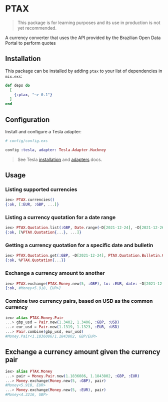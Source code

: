 # PTAX

> This package is for learning purposes and its use in production is not yet recommended.

A currency converter that uses the API provided by the Brazilian Open Data Portal to perform quotes

## Installation

This package can be installed by adding `ptax` to your list of dependencies in `mix.exs`:

```elixir
def deps do
  [
    {:ptax, "~> 0.1"}
  ]
end
```

## Configuration

Install and configure a Tesla adapter:

```elixir
# config/config.exs

config :tesla, adapter: Tesla.Adapter.Hackney
```

> See Tesla [installation](https://hexdocs.pm/tesla/readme.html#installation) and [adapters](https://hexdocs.pm/tesla/readme.html#adapters) docs.

## Usage

### Listing supported currencies

```elixir
iex> PTAX.currencies()
{:ok, [:EUR, :GBP, ...]}
```

### Listing a currency quotation for a date range

```elixir
iex> PTAX.Quotation.list(:GBP, Date.range(~D[2021-12-24], ~D[2021-12-26]))
{:ok, [%PTAX.Quotation{...}, ...]}
```

### Getting a currency quotation for a specific date and bulletin

```elixir
iex> PTAX.Quotation.get(:GBP, ~D[2021-12-24], PTAX.Quotation.Bulletin.Closing)
{:ok, %PTAX.Quotation{...}}
```

### Exchange a currency amount to another

```elixir
iex> PTAX.exchange(PTAX.Money.new(5, :GBP), to: :EUR, date: ~D[2021-12-24])
{:ok, #Money<5.918, EUR>}
```

### Combine two currency pairs, based on USD as the common currency

```elixir
iex> alias PTAX.Money.Pair
...> gbp_usd = Pair.new(1.3402, 1.3406, :GBP, :USD)
...> eur_usd = Pair.new(1.1319, 1.1323, :EUR, :USD)
...> Pair.combine(gbp_usd, eur_usd)
#Money.Pair<1.1836086/1.1843802, GBP/EUR>
```

## Exchange a currency amount given the currency pair

```elixir
iex> alias PTAX.Money
...> pair = Money.Pair.new(1.1836086, 1.1843802, :GBP, :EUR)
...> Money.exchange(Money.new(5, :GBP), pair)
#Money<5.918, EUR>
...> Money.exchange(Money.new(5, :EUR), pair)
#Money<4.2216, GBP>
```
